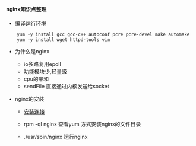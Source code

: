 
#### nginx知识点整理

+ 编译运行环境
```
	yum -y install gcc gcc-c++ autoconf pcre pcre-devel make automake
	yum -y install wget httpd-tools vim
```
+ 为什么是nginx
	+ io多路复用epoll
	+ 功能模块少,轻量级
	+ cpu的亲和
	+ sendFile 直接通过内核发送给socket

+ nginx的安装
	+ [安装连接](http://nginx.org/en/linux_packages.html#stable)

	+ rpm -ql nginx 查看yum 方式安装nginx的文件目录

	+ ./usr/sbin/nginx  运行nginx

